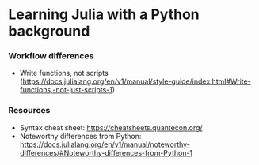 # Learning Julia with a Python background

### Workflow differences

- Write functions, not scripts (https://docs.julialang.org/en/v1/manual/style-guide/index.html#Write-functions,-not-just-scripts-1)

### Resources

- Syntax cheat sheet: https://cheatsheets.quantecon.org/
- Noteworthy differences from Python: https://docs.julialang.org/en/v1/manual/noteworthy-differences/#Noteworthy-differences-from-Python-1
